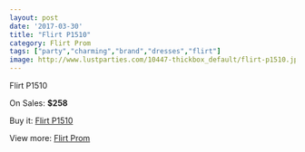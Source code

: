 ```yaml
---
layout: post
date: '2017-03-30'
title: "Flirt P1510"
category: Flirt Prom
tags: ["party","charming","brand","dresses","flirt"]
image: http://www.lustparties.com/10447-thickbox_default/flirt-p1510.jpg
---
```

Flirt P1510

On Sales: **$258**
<a href="https://www.lustparties.com/en/flirt-prom/3542-flirt-p1510.html"><amp-img layout="responsive" width="600" height="600" src="//www.lustparties.com/10447-thickbox_default/flirt-p1510.jpg" alt="Flirt P1510 0" /></a>
<a href="https://www.lustparties.com/en/flirt-prom/3542-flirt-p1510.html"><amp-img layout="responsive" width="600" height="600" src="//www.lustparties.com/10448-thickbox_default/flirt-p1510.jpg" alt="Flirt P1510 1" /></a>
<a href="https://www.lustparties.com/en/flirt-prom/3542-flirt-p1510.html"><amp-img layout="responsive" width="600" height="600" src="//www.lustparties.com/10449-thickbox_default/flirt-p1510.jpg" alt="Flirt P1510 2" /></a>
<a href="https://www.lustparties.com/en/flirt-prom/3542-flirt-p1510.html"><amp-img layout="responsive" width="600" height="600" src="//www.lustparties.com/10450-thickbox_default/flirt-p1510.jpg" alt="Flirt P1510 3" /></a>

Buy it: [Flirt P1510](https://www.lustparties.com/en/flirt-prom/3542-flirt-p1510.html "Flirt P1510")

View more: [Flirt Prom](https://www.lustparties.com/en/13-flirt-prom "Flirt Prom")